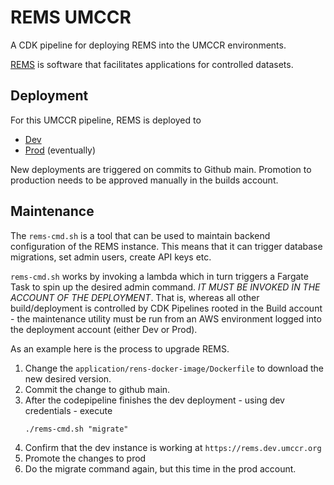 # REMS UMCCR

A CDK pipeline for deploying REMS into the UMCCR environments.

[REMS](https://github.com/CSCfi/rems) is software that facilitates applications for controlled
datasets.

## Deployment

For this UMCCR pipeline, REMS is deployed to

- [Dev](https://rems.dev.umccr.org)
- [Prod](https://rems.umccr.org) (eventually)

New deployments are triggered on commits to Github main. Promotion to production needs to
be approved manually in the builds account.

## Maintenance

The `rems-cmd.sh` is a tool that can be used to maintain backend configuration of the REMS
instance. This means that it can trigger database migrations, set admin users, create API
keys etc.

`rems-cmd.sh` works by invoking a lambda which in turn triggers a Fargate Task to spin up
the desired admin command. _IT MUST BE INVOKED IN THE ACCOUNT OF THE DEPLOYMENT_. That is,
whereas all other build/deployment is controlled by CDK Pipelines rooted in the Build
account - the maintenance utility must be run from an AWS environment logged into the deployment
account (either Dev or Prod).

As an example here is the process to upgrade REMS.

1. Change the `application/rens-docker-image/Dockerfile` to download the new desired version.
2. Commit the change to github main.
3. After the codepipeline finishes the dev deployment - using dev credentials - execute
   ```
   ./rems-cmd.sh "migrate"
   ```
4. Confirm that the dev instance is working at `https://rems.dev.umccr.org`
5. Promote the changes to prod
6. Do the migrate command again, but this time in the prod account.
